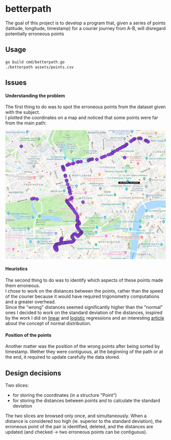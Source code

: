 # betterpath

The goal of this project is to develop a program that, given a series of points (latitude, longitude, timestamp) for a courier journey from A-B, will disregard potentially erroneous points

## Usage
```
go build cmd/betterpath.go
./betterpath assets/points.csv
```
## Issues
#### Understanding the problem
The first thing to do was to spot the erroneous points from the dataset given with the subject.<br/>
I plotted the coordinates on a map and noticed that some points were far from the main path:<br/>

  ![Alt text](assets//uncleaned-journey.png?raw=true "Uncleaned path")<br/>

#### Heuristics
  The second thing to do was to identify which aspects of these points made them erroneous.<br/>
  I chose to work on the distances between the points, rather than the speed of the courier because it would have required trigonometry computations and a greater overhead.<br/> 
  Since the "wrong" distances seemed significantly higher than the "normal" ones I decided to work on the standard deviation of the distances, inspired by the work I did on [linear](https://github.com/ljoly/ft_linear_regression) and [logistic](https://github.com/ljoly/DSLR) regressions and an interesting [article](https://www.kdnuggets.com/2017/02/removing-outliers-standard-deviation-python.html) about the concept of normal distribution.<br/>

#### Position of the points
Another matter was the position of the wrong points after being sorted by timestamp. Wether they were contiguous, at the beginning of the path or at the end, it required to update carefully the data stored.

## Design decisions
Two slices:
* for storing the coordinates (in a structure "Point")
* for storing the distances between points and to calculate the standard deviation

The two slices are browsed only once, and simultaneously. When a distance is considered too high (ie. superior to the standard deviation), the erroneous point of the pair is identified, deleted, and the distances are updated (and checked -> two erroneous points can be contiguous).<br/>


